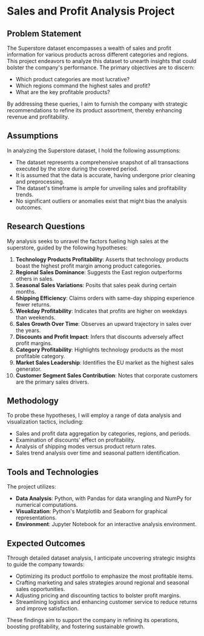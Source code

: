 # Sales and Profit Analysis Project

## Problem Statement

The Superstore dataset encompasses a wealth of sales and profit information for various products across different categories and regions. This project endeavors to analyze this dataset to unearth insights that could bolster the company's performance. The primary objectives are to discern:
- Which product categories are most lucrative?
- Which regions command the highest sales and profit?
- What are the key profitable products?

By addressing these queries, I aim to furnish the company with strategic recommendations to refine its product assortment, thereby enhancing revenue and profitability.

## Assumptions

In analyzing the Superstore dataset, I hold the following assumptions:
- The dataset represents a comprehensive snapshot of all transactions executed by the store during the covered period.
- It is assumed that the data is accurate, having undergone prior cleaning and preprocessing.
- The dataset's timeframe is ample for unveiling sales and profitability trends.
- No significant outliers or anomalies exist that might bias the analysis outcomes.

## Research Questions

My analysis seeks to unravel the factors fueling high sales at the superstore, guided by the following hypotheses:
1. **Technology Products Profitability**: Asserts that technology products boast the highest profit margin among product categories.
2. **Regional Sales Dominance**: Suggests the East region outperforms others in sales.
3. **Seasonal Sales Variations**: Posits that sales peak during certain months.
4. **Shipping Efficiency**: Claims orders with same-day shipping experience fewer returns.
5. **Weekday Profitability**: Indicates that profits are higher on weekdays than weekends.
6. **Sales Growth Over Time**: Observes an upward trajectory in sales over the years.
7. **Discounts and Profit Impact**: Infers that discounts adversely affect profit margins.
8. **Category Profitability**: Highlights technology products as the most profitable category.
9. **Market Sales Leadership**: Identifies the EU market as the highest sales generator.
10. **Customer Segment Sales Contribution**: Notes that corporate customers are the primary sales drivers.

## Methodology

To probe these hypotheses, I will employ a range of data analysis and visualization tactics, including:
- Sales and profit data aggregation by categories, regions, and periods.
- Examination of discounts' effect on profitability.
- Analysis of shipping modes versus product return rates.
- Sales trend analysis over time and seasonal pattern identification.

## Tools and Technologies

The project utilizes:
- **Data Analysis**: Python, with Pandas for data wrangling and NumPy for numerical computations.
- **Visualization**: Python's Matplotlib and Seaborn for graphical representations.
- **Environment**: Jupyter Notebook for an interactive analysis environment.

## Expected Outcomes

Through detailed dataset analysis, I anticipate uncovering strategic insights to guide the company towards:
- Optimizing its product portfolio to emphasize the most profitable items.
- Crafting marketing and sales strategies around regional and seasonal sales opportunities.
- Adjusting pricing and discounting tactics to bolster profit margins.
- Streamlining logistics and enhancing customer service to reduce returns and improve satisfaction.

These findings aim to support the company in refining its operations, boosting profitability, and fostering sustainable growth.
